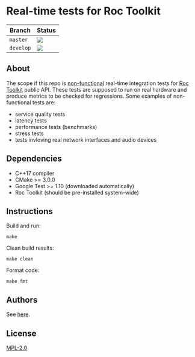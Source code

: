 # Real-time tests for Roc Toolkit

Branch    | Status
--------- | ------
`master`  | [![](https://github.com/roc-streaming/rt-tests/workflows/build/badge.svg?branch=master)](https://github.com/roc-streaming/rt-tests/actions)
`develop` | [![](https://github.com/roc-streaming/rt-tests/workflows/build/badge.svg?branch=develop)](https://github.com/roc-streaming/rt-tests/actions)

About
-----

The scope if this repo is [non-functional](https://en.wikipedia.org/wiki/Non-functional_testing) real-time integration tests for [Roc Toolkit](https://github.com/roc-streaming/roc-toolkit) public API. These tests are supposed to run on real hardware and produce metrics to be checked for regressions. Some examples of non-functional tests are:

* service quality tests
* latency tests
* performance tests (benchmarks)
* stress tests
* tests invloving real network interfaces and audio devices

Dependencies
------------

* C++17 compiler
* CMake >= 3.0.0
* Google Test >= 1.10 (downloaded automatically)
* Roc Toolkit (should be pre-installed system-wide)

Instructions
------------

Build and run:

```
make
```

Clean build results:

```
make clean
```

Format code:

```
make fmt
```

Authors
-------

See [here](https://github.com/roc-streaming/rt-tests/graphs/contributors).

License
-------

[MPL-2.0](LICENSE)
